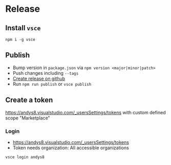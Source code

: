 # Release

## Install `vsce`

```shell
npm i -g vsce
```

## Publish

- Bump version in `package.json` via `npm version <major|minor|patch>`
- Push changes including `--tags`
- [Create release on github](https://github.com/andys8/vscode-jest-snippets/releases/new)
- Run `npm run publish` or `vsce publish`

## Create a token

<https://andys8.visualstudio.com/_usersSettings/tokens>
with custom defined scope "Marketplace"

### Login

- <https://andys8.visualstudio.com/_usersSettings/tokens>
- Token needs organization: All accessible organizations

```shell
vsce login andys8
```
